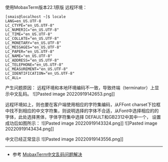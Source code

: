 使用MobaxTerm版本22.1原版
远程环境：
```shell
[smais@localhost ~]$ locale
LANG=en_US.UTF-8
LC_CTYPE="en_US.UTF-8"
LC_NUMERIC="en_US.UTF-8"
LC_TIME="en_US.UTF-8"
LC_COLLATE="en_US.UTF-8"
LC_MONETARY="en_US.UTF-8"
LC_MESSAGES="en_US.UTF-8"
LC_PAPER="en_US.UTF-8"
LC_NAME="en_US.UTF-8"
LC_ADDRESS="en_US.UTF-8"
LC_TELEPHONE="en_US.UTF-8"
LC_MEASUREMENT="en_US.UTF-8"
LC_IDENTIFICATION="en_US.UTF-8"
LC_ALL=
```

产生问题原因：
远程环境和本地环境编码不一致，导致终端（terminator）上显示中文乱码。
![[Pasted image 20220919142653.png]]

远程环境如上，则也要在客户端使用相应的字符集编码，从FFont charset下拉框中找不到相应的中文字符集，则说明选择的字体不合适，从Font中选择相应的的字体，此处选择黑体，字体字符集中选择 DEFAULT和GB2312中其中一个， 设置成功后如图所示：
![[Pasted image 20220919143324.png]]
![[Pasted image 20220919143434.png]]

中文已经正常显示
![[Pasted image 20220919143556.png]]

--- 
- 参考
[MobaxTerm中文乱码问题解决](https://blog.csdn.net/wswg2009314/article/details/126505920)

